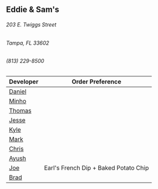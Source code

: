 ## Eddie & Sam's
###### 203 E. Twiggs Street
###### Tampa, FL 33602
###### (813) 229-8500



Developer     | Order Preference
--------------|---------------------
[Daniel](https://github.com/dtartaglia)           	| 
[Minho](https://github.com/minhochoi)               | 
[Thomas](https://github.com/ThomasKomarnicki)       | 
[Jesse](https://github.com/jessecurry)              | 
[Kyle](https://github.com/kjswartz)                 | 
[Mark](http://github.com/mark-smithtb)              | 
[Chris](https://github.com/stomp1128)               | 
[Ayush](https://github.com/ayushcshah)              | 
[Joe](https://github.com/Montchat)                  |  Earl's French Dip + Baked Potato Chip
[Brad](https://github.com/bself)                    | 

